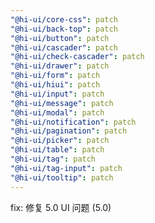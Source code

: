 ```yaml
---
"@hi-ui/core-css": patch
"@hi-ui/back-top": patch
"@hi-ui/button": patch
"@hi-ui/cascader": patch
"@hi-ui/check-cascader": patch
"@hi-ui/drawer": patch
"@hi-ui/form": patch
"@hi-ui/hiui": patch
"@hi-ui/input": patch
"@hi-ui/message": patch
"@hi-ui/modal": patch
"@hi-ui/notification": patch
"@hi-ui/pagination": patch
"@hi-ui/picker": patch
"@hi-ui/table": patch
"@hi-ui/tag": patch
"@hi-ui/tag-input": patch
"@hi-ui/tooltip": patch
---
```


fix: 修复 5.0 UI 问题 (5.0)
